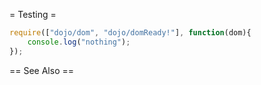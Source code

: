 = Testing =

```js
require(["dojo/dom", "dojo/domReady!"], function(dom){
	console.log("nothing");
});
```

== See Also ==

